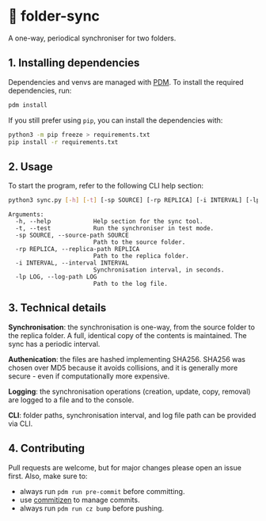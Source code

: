 # 🔄 folder-sync
A one-way, periodical synchroniser for two folders.

## 1. Installing dependencies
Dependencies and venvs are managed with [PDM](https://pdm.fming.dev/).
To install the required dependencies, run:

```bash
pdm install
```

If you still prefer using ```pip```, you can install the dependencies with:

```bash
python3 -m pip freeze > requirements.txt
pip install -r requirements.txt
```

## 2. Usage
To start the program, refer to the following CLI help section:

```bash
python3 sync.py [-h] [-t] [-sp SOURCE] [-rp REPLICA] [-i INTERVAL] [-lp LOG]
```
```
Arguments:
  -h, --help            Help section for the sync tool.
  -t, --test            Run the synchroniser in test mode.
  -sp SOURCE, --source-path SOURCE
                        Path to the source folder.
  -rp REPLICA, --replica-path REPLICA
                        Path to the replica folder.
  -i INTERVAL, --interval INTERVAL
                        Synchronisation interval, in seconds.
  -lp LOG, --log-path LOG
                        Path to the log file.
```

## 3. Technical details
**Synchronisation**: the synchronisation is one-way, from the source folder to the replica folder.
A full, identical copy of the contents is maintained. The sync has a periodic interval.

**Authenication**: the files are hashed implementing SHA256. SHA256 was chosen over MD5
because it avoids collisions, and it is generally more secure - even if computationally more expensive.

**Logging**: the synchronisation operations (creation, update, copy, removal) are
logged to a file and to the console.

**CLI**: folder paths, synchronisation interval, and log file path can be provided via CLI.

## 4. Contributing
Pull requests are welcome, but for major changes please open an issue first.
Also, make sure to:

- always run ```pdm run pre-commit``` before committing.
- use [commitizen](https://commitizen-tools.github.io/commitizen/) to manage commits.
- always run  ```pdm run cz bump``` before pushing.
